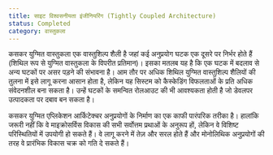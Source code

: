 ```yaml
---
title: साइट विश्वसनीयता इंजीनियरिंग (Tightly Coupled Architecture)
status: Completed
category: वास्तुकला
---
```



कसकर युग्मित वास्तुकला एक वास्तुशिल्प शैली है जहां कई अनुप्रयोग घटक एक दूसरे पर निर्भर होते हैं (शिथिल रूप से युग्मित वास्तुकला के विपरीत प्रतिमान)। इसका मतलब यह है कि एक घटक में बदलाव से अन्य घटकों पर असर पड़ने की संभावना है। आम तौर पर अधिक शिथिल युग्मित वास्तुशिल्प शैलियों की तुलना में इसे लागू करना आसान होता है, लेकिन यह सिस्टम को कैस्केडिंग विफलताओं के प्रति अधिक संवेदनशील बना सकता है। उन्हें घटकों के समन्वित रोलआउट की भी आवश्यकता होती है जो डेवलपर उत्पादकता पर दबाव बन सकता है।

कसकर युग्मित एप्लिकेशन आर्किटेक्चर अनुप्रयोगों के निर्माण का एक काफी पारंपरिक तरीका है। हालांकि जरूरी नहीं कि वे माइक्रोसर्विस विकास की सभी सर्वोत्तम प्रथाओं के अनुरूप हों, लेकिन वे विशिष्ट परिस्थितियों में उपयोगी हो सकते हैं। वे लागू करने में तेज़ और सरल होते हैं और मोनोलिथिक अनुप्रयोगों की तरह वे प्रारंभिक विकास चक्र को गति दे सकते हैं।